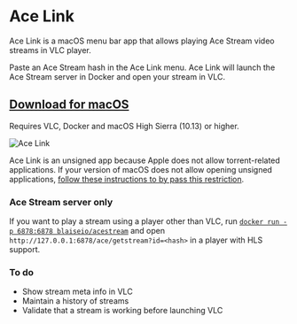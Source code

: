 # Ace Link

Ace Link is a macOS menu bar app that allows playing Ace Stream video streams in VLC player. 

Paste an Ace Stream hash in the Ace Link menu. Ace Link will launch the Ace Stream server in Docker and open your stream in VLC.


## [Download for macOS](https://github.com/blaise-io/acelink/releases)

Requires VLC, Docker and macOS High Sierra (10.13) or higher.

![Ace Link](https://i.imgur.com/QwMOUEp.png)

Ace Link is an unsigned app because Apple does not allow torrent-related applications. If your version of macOS does not allow opening unsigned applications, [follow these instructions to by pass this restriction](http://osxdaily.com/2016/09/27/allow-apps-from-anywhere-macos-gatekeeper/).


### Ace Stream server only

If you want to play a stream using a player other than VLC, run [`docker run -p 6878:6878 blaiseio/acestream`](https://cloud.docker.com/u/blaiseio/repository/docker/blaiseio/acestream) and open `http://127.0.0.1:6878/ace/getstream?id=<hash>` in a player with HLS support.


### To do

 - Show stream meta info in VLC
 - Maintain a history of streams
 - Validate that a stream is working before launching VLC
